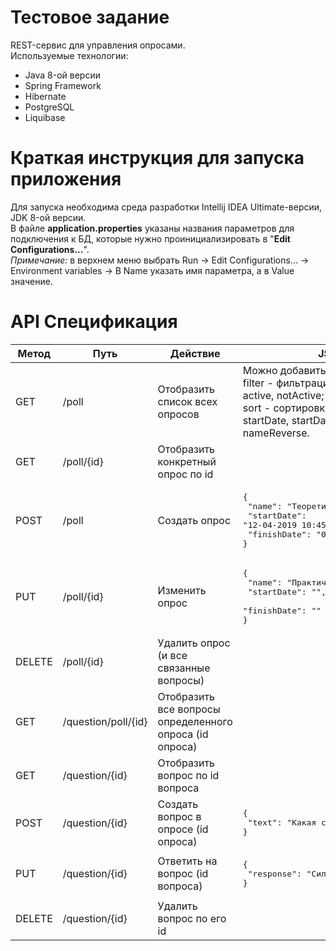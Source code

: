 # Тестовое задание
REST-сервис для управления опросами.<br/>
Используемые технологии:
* Java 8-ой версии
* Spring Framework
* Hibernate
* PostgreSQL
* Liquibase
# Краткая инструкция для запуска приложения
Для запуска необходима среда разработки Intellij IDEA Ultimate-версии, JDK 8-ой версии.<br/>
В файле **application.properties** указаны названия параметров для подключения к БД, которые нужно проинициализировать в "**Edit Configurations...**".<br/>
*Примечание:* в верхнем меню выбрать Run -> Edit Configurations... -> Environment variables -> В Name указать имя параметра, а в Value значение.

# API Спецификация

| Метод | Путь | Действие | JSON-запрос |
| ------------- | ------------- | ------------- | ------------- |
| GET | /poll | Отобразить список всех опросов | Можно добавить параметры в url-адрес:<br/>filter - фильтрация списка со значениями: active, notActive;<br/>sort - сортировка списка со значениями: startDate, startDateReverse, name, nameReverse.
| GET | /poll/{id} | Отобразить конкретный опрос по id |
| POST | /poll | Создать опрос | <pre>{<br>  "name": "Теоретические знания",<br>  "startDate": "12-04-2019 10:45",<br>  "finishDate": "05-11-2022 17:15"<br>}
| PUT | /poll/{id} | Изменить опрос | <pre>{<br>  "name": "Практические знания",<br>  "startDate": "",<br>  "finishDate": ""<br>}
| DELETE | /poll/{id} | Удалить опрос (и все связанные вопросы) |
| GET | /question/poll/{id} | Отобразить все вопросы определенного опроса (id опроса) |
| GET | /question/{id} | Отобразить вопрос по id вопроса |
| POST | /question/{id} | Создать вопрос в опросе (id опроса) | <pre>{<br>  "text": "Какая сила притяжения на Земле?"<br>}
| PUT | /question/{id} | Ответить на вопрос (id вопроса) | <pre>{<br>  "response": "Сила притяжения равна 9.8 м/с2"<br>}
| DELETE | /question/{id} | Удалить вопрос по его id |

		

